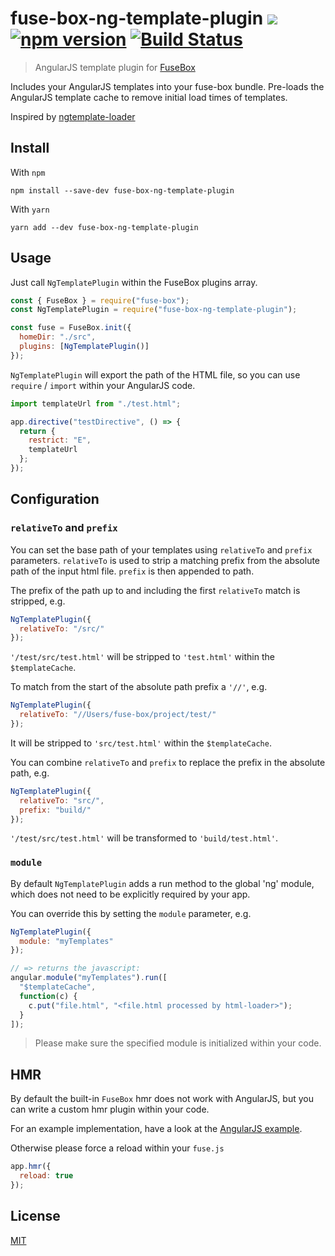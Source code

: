 # fuse-box-ng-template-plugin [![](https://img.shields.io/npm/dm/fuse-box-ng-template-plugin.svg?style=flat)](https://www.npmjs.org/package/fuse-box-ng-template-plugin) [![npm version](https://badge.fury.io/js/fuse-box-ng-template-plugin.svg)](https://www.npmjs.com/package/fuse-box-ng-template-plugin) [![Build Status](https://img.shields.io/travis/TobiasTimm/fuse-box-ng-template-plugin/master.svg)](https://travis-ci.org/TobiasTimm/fuse-box-ng-template-plugin)

> AngularJS template plugin for [FuseBox](https://github.com/fuse-box/fuse-box)

Includes your AngularJS templates into your fuse-box bundle. Pre-loads the AngularJS template cache to remove initial load times of templates.

Inspired by [ngtemplate-loader](https://github.com/WearyMonkey/ngtemplate-loader)

## Install

With `npm`

```shell
npm install --save-dev fuse-box-ng-template-plugin
```

With `yarn`

```shell
yarn add --dev fuse-box-ng-template-plugin
```

## Usage

Just call `NgTemplatePlugin` within the FuseBox plugins array.

```js
const { FuseBox } = require("fuse-box");
const NgTemplatePlugin = require("fuse-box-ng-template-plugin");

const fuse = FuseBox.init({
  homeDir: "./src",
  plugins: [NgTemplatePlugin()]
});
```

`NgTemplatePlugin` will export the path of the HTML file, so you can use `require` / `import` within your AngularJS code.

```js
import templateUrl from "./test.html";

app.directive("testDirective", () => {
  return {
    restrict: "E",
    templateUrl
  };
});
```

## Configuration

### `relativeTo` and `prefix`

You can set the base path of your templates using `relativeTo` and `prefix` parameters. `relativeTo` is used
to strip a matching prefix from the absolute path of the input html file. `prefix` is then appended to path.

The prefix of the path up to and including the first `relativeTo` match is stripped, e.g.

```js
NgTemplatePlugin({
  relativeTo: "/src/"
});
```

`'/test/src/test.html'` will be stripped to `'test.html'` within the `$templateCache`.

To match from the start of the absolute path prefix a `'//'`, e.g.

```js
NgTemplatePlugin({
  relativeTo: "//Users/fuse-box/project/test/"
});
```

It will be stripped to `'src/test.html'` within the `$templateCache`.

You can combine `relativeTo` and `prefix` to replace the prefix in the absolute path, e.g.

```js
NgTemplatePlugin({
  relativeTo: "src/",
  prefix: "build/"
});
```

`'/test/src/test.html'` will be transformed to `'build/test.html'`.

### `module`

By default `NgTemplatePlugin` adds a run method to the global 'ng' module, which does not need to be explicitly required by your app.

You can override this by setting the `module` parameter, e.g.

```javascript
NgTemplatePlugin({
  module: "myTemplates"
});

// => returns the javascript:
angular.module("myTemplates").run([
  "$templateCache",
  function(c) {
    c.put("file.html", "<file.html processed by html-loader>");
  }
]);
```

> Please make sure the specified module is initialized within your code.

## HMR

By default the built-in `FuseBox` hmr does not work with AngularJS, but you can write a custom hmr plugin within your code.

For an example implementation, have a look at the [AngularJS example](https://github.com/TobiasTimm/fuse-box-angularjs-example).

Otherwise please force a reload within your `fuse.js`

```js
app.hmr({
  reload: true
});
```

## License

[MIT](./LICENSE)
